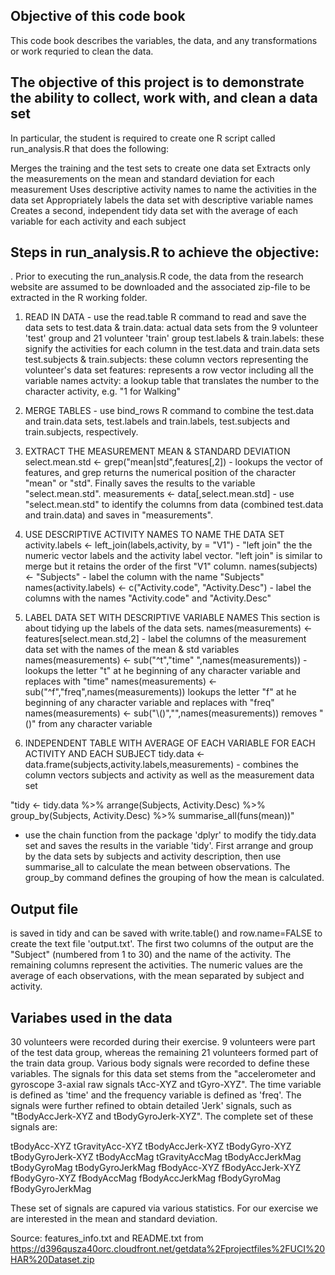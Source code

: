 ## Objective of this code book
This code book describes the variables, the data, and any transformations or work requried to clean the data.

## The objective of this project is to demonstrate the ability to collect, work with, and clean a data set

In particular, the student is required to create one R script called run_analysis.R that does the following:

Merges the training and the test sets to create one data set Extracts only the measurements on the mean and standard deviation for each measurement Uses descriptive activity names to name the activities in the data set Appropriately labels the data set with descriptive variable names Creates a second, independent tidy data set with the average of each variable for each activity and each subject

## Steps in run_analysis.R to achieve the objective:

. Prior to executing the run_analysis.R code, the data from the research website are assumed to be downloaded and the associated zip-file to be extracted in the R working folder.

1. READ IN DATA - use the read.table R command to read and save the data sets to 
test.data & train.data: actual data sets from the 9 volunteer 'test' group and 21 volunteer 'train' group
test.labels & train.labels: these signify the activities for each column in the test.data and train.data sets
test.subjects & train.subjects: these column vectors representing the volunteer's data set
features: represents a row vector including all the variable names
actvity: a lookup table that translates the number to the character activity, e.g. "1 for Walking"

2. MERGE TABLES - use bind_rows R command to combine the test.data and train.data sets, test.labels and train.labels, test.subjects and train.subjects, respectively.

3. EXTRACT THE MEASUREMENT MEAN & STANDARD DEVIATION
select.mean.std <- grep("mean|std",features[,2]) - lookups the vector of features, and grep returns the numerical position of the character "mean" or "std". Finally saves the results to the variable "select.mean.std".
measurements <- data[,select.mean.std] - use "select.mean.std" to identify the columns from data (combined test.data and train.data) and saves in "measurements".

4. USE DESCRIPTIVE ACTIVITY NAMES TO NAME THE DATA SET
activity.labels <- left_join(labels,activity, by = "V1") - "left join" the the numeric vector labels and the activity label vector. "left join" is similar to merge but it retains the order of the first "V1" column.
names(subjects) <- "Subjects" - label the column with the name "Subjects"
names(activity.labels) <- c("Activity.code", "Activity.Desc") - label the columns with the names "Activity.code" and "Activity.Desc"

5. LABEL DATA SET WITH DESCRIPTIVE VARIABLE NAMES
This section is about tidying up the labels of the data sets. 
names(measurements) <- features[select.mean.std,2] - label the columns of the measurement data set with the names of the mean & std variables
names(measurements) <- sub("^t","time" ",names(measurements)) - lookups the letter "t" at he beginning of any character variable and replaces with "time"
names(measurements) <- sub("^f","freq",names(measurements)) lookups the letter "f" at he beginning of any character variable and replaces with "freq"
names(measurements) <- sub("\\()","",names(measurements)) removes "()" from any character variable

6. INDEPENDENT TABLE WITH AVERAGE OF EACH VARIABLE FOR EACH ACTIVITY AND EACH SUBJECT
tidy.data <- data.frame(subjects,activity.labels,measurements) - combines the column vectors subjects and activity as well as the measurement data set

"tidy <- tidy.data %>%
arrange(Subjects, Activity.Desc) %>%
group_by(Subjects, Activity.Desc) %>%
summarise_all(funs(mean))" 

- use the chain function from the package 'dplyr' to modify the tidy.data set and saves the results in the variable 'tidy'. First arrange and group by the data sets by subjects and activity description, then use summarise_all to calculate the mean between observations. The group_by command defines the grouping of how the mean is calculated.

## Output file
is saved in tidy and can be saved with write.table() and row.name=FALSE to create the text file 'output.txt'. The first two columns of the output are the "Subject" (numbered from 1 to 30) and the name of the activity. The remaining columns represent the activities. The numeric values are the average of each observations, with the mean separated by subject and activity.

## Variabes used in the data
30 volunteers were recorded during their exercise. 9 volunteers were part of the test data group, whereas the remaining 21 volunteers formed part of the train data group. Various body signals were recorded to define these variables. The signals for this data set stems from the "accelerometer and gyroscope 3-axial raw signals tAcc-XYZ and tGyro-XYZ". The time variable is defined as 'time' and the frequency variable is defined as 'freq'. The signals were further refined to obtain detailed 'Jerk' signals, such as "tBodyAccJerk-XYZ and tBodyGyroJerk-XYZ". The complete set of these signals are:

tBodyAcc-XYZ
tGravityAcc-XYZ
tBodyAccJerk-XYZ
tBodyGyro-XYZ
tBodyGyroJerk-XYZ
tBodyAccMag
tGravityAccMag
tBodyAccJerkMag
tBodyGyroMag
tBodyGyroJerkMag
fBodyAcc-XYZ
fBodyAccJerk-XYZ
fBodyGyro-XYZ
fBodyAccMag
fBodyAccJerkMag
fBodyGyroMag
fBodyGyroJerkMag

These set of signals are capured via various statistics. For our exercise we are interested in the mean and standard deviation.

Source: features_info.txt and README.txt from https://d396qusza40orc.cloudfront.net/getdata%2Fprojectfiles%2FUCI%20HAR%20Dataset.zip
